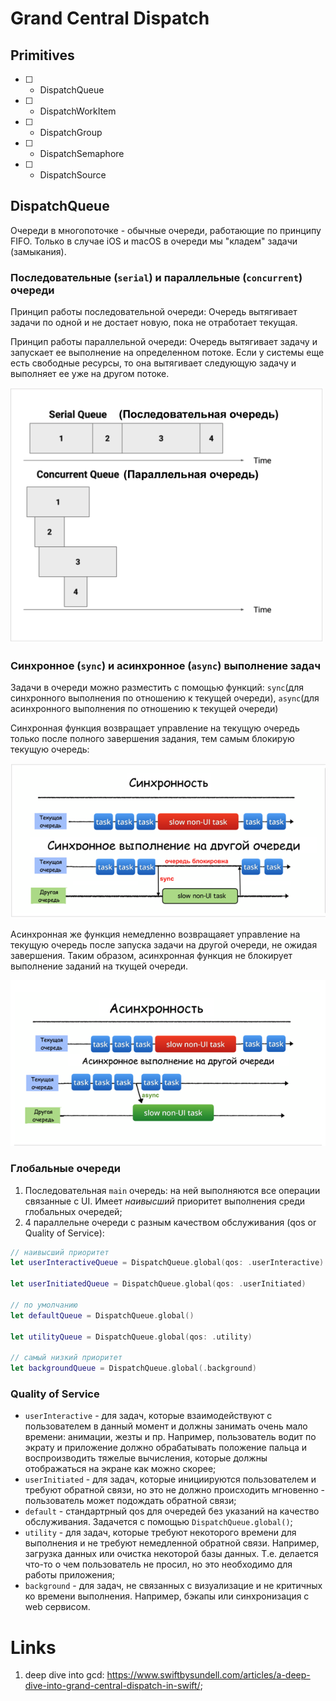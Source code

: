# Grand Central Dispatch

## Primitives

* [ ] - DispatchQueue
* [ ] - DispatchWorkItem
* [ ] - DispatchGroup
* [ ] - DispatchSemaphore
* [ ] - DispatchSource

## DispatchQueue

Очереди в многопоточке - обычные очереди, работающие по принципу FIFO. Только в случае iOS и macOS в очереди мы "кладем" задачи (замыкания).

### Последовательные (`serial`) и параллельные (`concurrent`) очереди

Принцип работы последовательной очереди:
Очередь вытягивает задачи по одной и не достает новую, пока не отработает текущая.

Принцип работы параллельной очереди:
Очередь вытягивает задачу и запускает ее выполнение на определенном потоке. Если у системы еще есть свободные ресурсы, то она вытягивает следующую задачу и выполняет ее уже на другом потоке.

![Принцип работы последовательных и параллельных очередей](images/serial_and_concurrent_queues.png)

### Синхронное (`sync`) и асинхронное (`async`) выполнение задач

Задачи в очереди можно разместить с помощью функций: `sync`(для синхронного выполнения по отношению к текущей очереди), `async`(для асинхронного выполнения по отношению к текущей очереди)

Синхронная функция возвращает управление на текущую очередь только после полного завершения задания, тем самым блокирую текущую очередь:

![Синхронная функция](images/sync_method.png)

Асинхронная же функция немедленно возвращаяет управление на текущую очередь после запуска задачи на другой очереди, не ожидая завершения. Таким образом, асинхронная функция не блокирует выполнение заданий на ткущей очереди.

![Асинхронная функция](images/async_method.png)

### Глобальные очереди

1. Последовательная `main` очередь: на ней выполняются все операции связанные с UI. Имеет *наивысший* приоритет выполнения среди глобальных очередей;
2. 4 параллельне очереди с разным качеством обслуживания (qos or Quality of Service):

```swift
// наивысший приоритет
let userInteractiveQueue = DispatchQueue.global(qos: .userInteractive)

let userInitiatedQueue = DispatchQueue.global(qos: .userInitiated)

// по умолчанию 
let defaultQueue = DispatchQueue.global()

let utilityQueue = DispatchQueue.global(qos: .utility)

// самый низкий приоритет
let backgroundQueue = DispatchQueue.global(.background) 
```

### Quality of Service

* `userInteractive` - для задач, которые взаимодействуют с пользователем в данный момент и должны занимать очень мало времени: анимации, жезты и пр. Например, пользователь водит по экрату и приложение должно обрабатывать положение пальца и воспроизводить тяжелые вычисления, которые должны отображаться на экране как можно скорее;
* `userInitiated` - для задач, которые инициируются пользователем и требуют обратной связи, но это не должно происходить мгновенно - пользователь может подождать обратной связи;
* `default` - стандартрный qos для очередей без указаний на качество обслуживания. Задачется с помощью `DispatchQueue.global()`;
* `utility` - для задач, которые требуют некоторого времени для выполнения и не требуют немедленной обратной связи. Например, загрузка данных или очистка некоторой базы данных. Т.е. делается что-то о чем пользователь не просил, но это необходимо для работы приложения;
* `background` - для задач, не связанных с визуализацие и не критичных ко времени выполнения. Например, бэкапы или синхронизация с web сервисом.

# Links

1. deep dive into gcd: https://www.swiftbysundell.com/articles/a-deep-dive-into-grand-central-dispatch-in-swift/;
